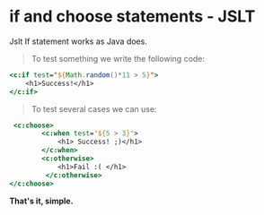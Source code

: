 # if and choose statements - JSLT

Jslt If statement works as Java does. 

>  To test something we  write the following code:

```jsp
<c:if test="${Math.random()*11 > 5}">
    <h1>Success!</h1>
</c:if>
```

> To test several cases we can use:

```jsp
 <c:choose>
        <c:when test='${5 > 3}'>
            <h1> Success! ;)</h1>
        </c:when>
        <c:otherwise>
            <h1>Fail :( </h1>    
         </c:otherwise>
</c:choose>
```

**That's it, simple.**